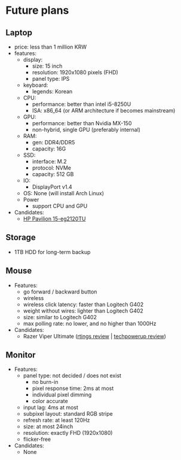 # Future plans

## Laptop

- price: less than 1 million KRW
- features:
  - display:
    - size: 15 inch
    - resolution: 1920x1080 pixels (FHD)
    - panel type: IPS
  - keyboard:
    - legends: Korean
  - CPU:
    - performance: better than intel i5-8250U
    - ISA: x86_64 (or ARM architecture if becomes mainstream)
  - GPU:
    - performance: better than Nvidia MX-150
    - non-hybrid, single GPU (preferably internal)
  - RAM:
    - gen: DDR4/DDR5
    - capacity: 16G
  - SSD:
    - interface: M.2
    - protocol: NVMe
    - capacity: 512 GB
  - IO:
    - DisplayPort v1.4
  - OS: None (will install Arch Linux)
  - Power
    - support CPU and GPU
- Candidates:
  - [HP Pavilion 15-eg2120TU](https://prod.danawa.com/info/?pcode=17427434)

## Storage

- 1TB HDD for long-term backup

## Mouse

- Features:
  - go forward / backward button
  - wireless
  - wireless click latency: faster than Logitech G402
  - weight without wires: lighter than Logitech G402
  - size: similar to Logitech G402
  - max polling rate: no lower, and no higher than 1000Hz
- Candidates:
  - Razer Viper Ultimate ([rtings review](https://www.rtings.com/mouse/reviews/razer/viper-ultimate) | [techpowerup review](https://www.techpowerup.com/review/razer-viper-ultimate/))

## Monitor

- Features:
  - panel type: not decided / does not exist
    - no burn-in
    - pixel response time: 2ms at most
    - individual pixel dimming
    - color accurate
  - input lag: 4ms at most
  - subpixel layout: standard RGB stripe
  - refresh rate: at least 120Hz
  - size: at most 24inch
  - resolution: exactly FHD (1920x1080)
  - flicker-free
- Candidates:
  - None
